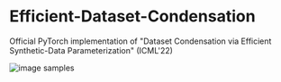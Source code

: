 # Efficient-Dataset-Condensation
Official PyTorch implementation of "Dataset Condensation via Efficient Synthetic-Data Parameterization" (ICML'22)

![image samples](images/title.png)

